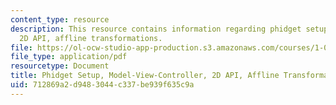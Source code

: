 ```yaml
---
content_type: resource
description: This resource contains information regarding phidget setup, model-view-controller,
  2D API, affline transformations.
file: https://ol-ocw-studio-app-production.s3.amazonaws.com/courses/1-00-introduction-to-computers-and-engineering-problem-solving-spring-2012/712869a2d9483044c337be939f635c9a_MIT1_00S12_REC_8.pdf
file_type: application/pdf
resourcetype: Document
title: Phidget Setup, Model-View-Controller, 2D API, Affline Transformations
uid: 712869a2-d948-3044-c337-be939f635c9a
---
```

